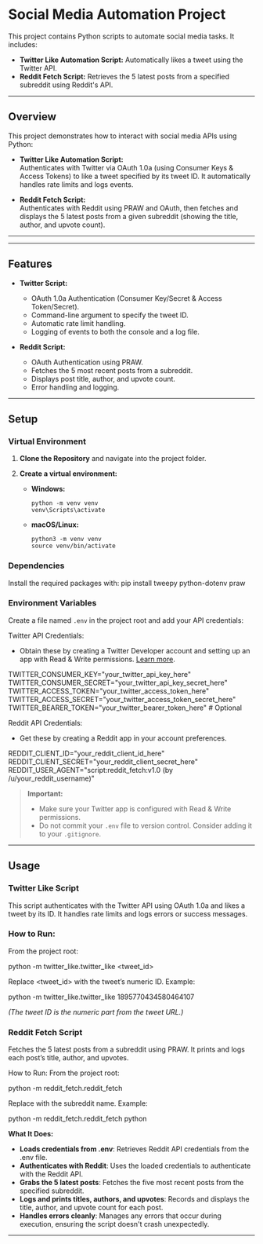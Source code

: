 # Social Media Automation Project

This project contains Python scripts to automate social media tasks. It includes:

- **Twitter Like Automation Script:** Automatically likes a tweet using the Twitter API.
- **Reddit Fetch Script:** Retrieves the 5 latest posts from a specified subreddit using Reddit's API.

---

## Overview

This project demonstrates how to interact with social media APIs using Python:

- **Twitter Like Automation Script:**  
  Authenticates with Twitter via OAuth 1.0a (using Consumer Keys & Access Tokens) to like a tweet specified by its tweet ID. It automatically handles rate limits and logs events.

- **Reddit Fetch Script:**  
  Authenticates with Reddit using PRAW and OAuth, then fetches and displays the 5 latest posts from a given subreddit (showing the title, author, and upvote count).

---

---

## Features

- **Twitter Script:**

  - OAuth 1.0a Authentication (Consumer Key/Secret & Access Token/Secret).
  - Command-line argument to specify the tweet ID.
  - Automatic rate limit handling.
  - Logging of events to both the console and a log file.

- **Reddit Script:**
  - OAuth Authentication using PRAW.
  - Fetches the 5 most recent posts from a subreddit.
  - Displays post title, author, and upvote count.
  - Error handling and logging.

---

## Setup

### Virtual Environment

1. **Clone the Repository** and navigate into the project folder.

2. **Create a virtual environment:**

   - **Windows:**
     ```
     python -m venv venv
     venv\Scripts\activate
     ```
   - **macOS/Linux:**
     ```
     python3 -m venv venv
     source venv/bin/activate
     ```

### Dependencies

Install the required packages with:
pip install tweepy python-dotenv praw

### Environment Variables

Create a file named `.env` in the project root and add your API credentials:

Twitter API Credentials:

- Obtain these by creating a Twitter Developer account and setting up an app with Read & Write permissions. [Learn more](https://developer.twitter.com/en/docs/authentication/oauth-1-0a).

TWITTER_CONSUMER_KEY="your_twitter_api_key_here"
TWITTER_CONSUMER_SECRET="your_twitter_api_key_secret_here"
TWITTER_ACCESS_TOKEN="your_twitter_access_token_here" TWITTER_ACCESS_SECRET="your_twitter_access_token_secret_here"
TWITTER_BEARER_TOKEN="your_twitter_bearer_token_here" # Optional

Reddit API Credentials:

- Get these by creating a Reddit app in your account preferences.

REDDIT_CLIENT_ID="your_reddit_client_id_here"
REDDIT_CLIENT_SECRET="your_reddit_client_secret_here" REDDIT_USER_AGENT="script:reddit_fetch:v1.0 (by /u/your_reddit_username)"

> **Important:**
>
> - Make sure your Twitter app is configured with Read & Write permissions.
> - Do not commit your `.env` file to version control. Consider adding it to your `.gitignore`.

---

## Usage

### Twitter Like Script

This script authenticates with the Twitter API using OAuth 1.0a and likes a tweet by its ID. It handles rate limits and logs errors or success messages.

### How to Run:

From the project root:

python -m twitter_like.twitter_like <tweet_id>

Replace <tweet_id> with the tweet’s numeric ID. Example:

python -m twitter_like.twitter_like 1895770434580464107

_(The tweet ID is the numeric part from the tweet URL.)_

### Reddit Fetch Script

Fetches the 5 latest posts from a subreddit using PRAW. It prints and logs each post’s title, author, and upvotes.

How to Run:
From the project root:

python -m reddit_fetch.reddit_fetch <subreddit>

Replace <subreddit> with the subreddit name. Example:

python -m reddit_fetch.reddit_fetch python

**What It Does:**

- **Loads credentials from .env**: Retrieves Reddit API credentials from the .env file.
- **Authenticates with Reddit**: Uses the loaded credentials to authenticate with the Reddit API.
- **Grabs the 5 latest posts**: Fetches the five most recent posts from the specified subreddit.
- **Logs and prints titles, authors, and upvotes**: Records and displays the title, author, and upvote count for each post.
- **Handles errors cleanly**: Manages any errors that occur during execution, ensuring the script doesn't crash unexpectedly.

---
